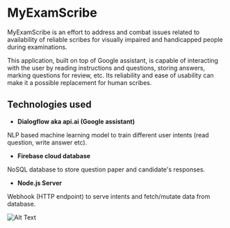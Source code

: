 # MyExamScribe

MyExamScribe is an effort to address and combat issues related to availability of reliable scribes for visually impaired and handicapped people during examinations. 

This application, built on top of Google assistant, is capable of interacting with the user by reading instructions and questions, storing answers, marking questions for review, etc. Its reliability and ease of usability can make it a possible replacement for human scribes.

## Technologies used

* **Dialogflow aka api.ai (Google assistant)** 

NLP based machine learning model to train different user intents (read question, write answer etc).

* **Firebase cloud database**

NoSQL database to store question paper and candidate's responses.

* **Node.js Server** 

Webhook (HTTP endpoint) to serve intents and fetch/mutate data from database.

![Alt Text](url)
